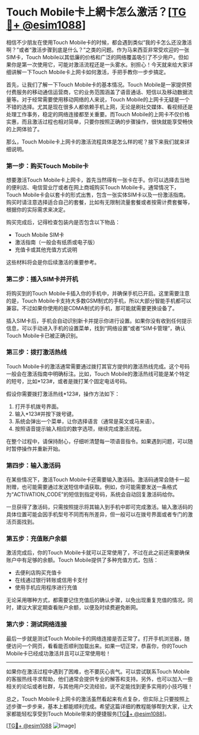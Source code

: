 # Touch Mobile卡上網卡怎么激活？[[TG💪+ @esim1088](https://t.me/s/esim1088)]

相信不少朋友在使用Touch Mobile卡的时候，都会遇到类似“我的卡怎么还没激活啊？”或者“激活步骤到底是什么？”之类的问题。作为马来西亚非常受欢迎的一张SIM卡，Touch Mobile以其低廉的价格和广泛的网络覆盖吸引了不少用户。但如果你是第一次使用它，可能对激活流程还是一头雾水。别担心！今天就来给大家详细讲解一下Touch Mobile卡上网卡如何激活，手把手教你一步步搞定。

首先，让我们了解一下Touch Mobile卡的基本情况。Touch Mobile是一家提供预付费服务的移动通信运营商，它的业务范围涵盖了语音通话、短信以及移动数据流量等。对于经常需要使用移动网络的人来说，Touch Mobile的上网卡无疑是一个不错的选择。尤其是现在很多人都依赖手机上网，无论是刷社交媒体、看视频还是处理工作事务，稳定的网络连接都至关重要。而Touch Mobile的上网卡不仅价格实惠，而且激活过程也相对简单，只要你按照正确的步骤操作，很快就能享受畅快的上网体验了。

那么，Touch Mobile卡上网卡的激活流程具体是怎么样的呢？接下来我们就来详细说明。

### **第一步：购买Touch Mobile卡**

想要激活Touch Mobile卡上网卡，首先当然得有一张卡在手。你可以选择去当地的便利店、电信营业厅或者在网上商城购买Touch Mobile卡。通常情况下，Touch Mobile卡会以套卡的形式出售，包含一张实体SIM卡以及一份激活指南。购买时请注意选择适合自己的套餐，比如有无限制流量套餐或者按需计费套餐等，根据你的实际需求来决定。

购买完成后，记得检查包装内是否包含以下物品：
- Touch Mobile SIM卡
- 激活指南（一般会有纸质或电子版）
- 充值卡或其他充值方式说明

这些材料将会是你后续激活的重要参考。

### **第二步：插入SIM卡并开机**

将购买到的Touch Mobile卡插入你的手机中，并确保手机已开启。这里需要注意的是，Touch Mobile卡支持大多数GSM制式的手机，所以大部分智能手机都可以兼容。不过如果你使用的是CDMA制式的手机，那可能就需要更换设备了。

插入SIM卡后，手机会自动识别新卡并提示你进行设置。如果你没有收到任何提示信息，可以手动进入手机的设置菜单，找到“网络设置”或者“SIM卡管理”，确认Touch Mobile卡已被正确识别。

### **第三步：拨打激活热线**

Touch Mobile卡的激活通常需要通过拨打其官方提供的激活热线完成。这个号码一般会在激活指南中明确标注。比如，Touch Mobile的激活热线可能是某个特定的短号，比如*123#，或者是拨打某个固定电话号码。

假设你需要拨打激活热线*123#，操作方法如下：
1. 打开手机拨号界面。
2. 输入*123#并按下拨号键。
3. 系统会弹出一个菜单，让你选择语言（通常是英文或马来语）。
4. 按照语音提示输入相应的数字选项，继续完成激活流程。

在整个过程中，请保持耐心，仔细听清楚每一项语音指令。如果遇到问题，可以随时暂停操作并重新开始。

### **第四步：输入激活码**

在某些情况下，激活Touch Mobile卡还需要输入激活码。激活码通常会随卡一起附赠，也可能需要通过发送短信申请获取。例如，你可能需要发送一条格式为“ACTIVATION_CODE”的短信到指定号码，系统会自动回复激活码给你。

一旦获得了激活码，只需按照提示将其输入到手机中即可完成激活。输入激活码的具体位置可能会因手机型号不同而有所差异，但一般可以在拨号界面或者专门的激活页面找到。

### **第五步：充值账户余额**

激活完成后，你的Touch Mobile卡就可以正常使用了，不过在此之前还需要确保账户中有足够的余额。Touch Mobile提供了多种充值方式，包括：
- 去便利店购买充值卡
- 在线通过银行转账或信用卡支付
- 使用手机应用程序进行充值

无论采用哪种方式，都需要记住充值后的确认步骤，以免出现重复充值的情况。同时，建议大家定期查看账户余额，以便及时续费避免断网。

### **第六步：测试网络连接**

最后一步就是测试Touch Mobile卡的网络连接是否正常了。打开手机浏览器，随便访问一个网页，看看能否顺利加载出来。如果一切正常，恭喜你，你的Touch Mobile卡已经成功激活并且可以正常使用啦！

---

如果你在激活过程中遇到了困难，也不要灰心丧气。可以尝试联系Touch Mobile的客服热线寻求帮助，他们通常会提供专业的解答和支持。另外，也可以加入一些相关的论坛或者社群，与其他用户交流经验，说不定能找到更多实用的小技巧哦！

总之，Touch Mobile卡上网卡的激活虽然看起来有点复杂，但实际上只要按照上述步骤一步步来，基本上都能顺利完成。希望这篇详细的教程能够帮到大家，让大家都能轻松享受到Touch Mobile带来的便捷服务[[TG💪+ @esim1088](https://t.me/s/esim1088)]。

[[TG💪+ @esim1088](https://t.me/s/esim1088) ![Image](https://i.postimg.cc/4NQfJmqS/Snipaste-2025-05-13-00-14-12.png)]